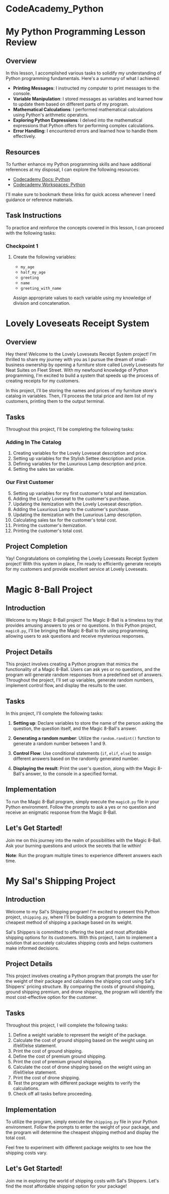 # CodeAcademy_Python

# My Python Programming Lesson Review

## Overview
In this lesson, I accomplished various tasks to solidify my understanding of Python programming fundamentals. Here's a summary of what I achieved:

- **Printing Messages**: I instructed my computer to print messages to the console.
- **Variable Manipulation**: I stored messages as variables and learned how to update them based on different parts of my program.
- **Mathematical Calculations**: I performed mathematical calculations using Python's arithmetic operators.
- **Exploring Python Expressions**: I delved into the mathematical expressions that Python offers for performing complex calculations.
- **Error Handling**: I encountered errors and learned how to handle them effectively.
  
## Resources
To further enhance my Python programming skills and have additional references at my disposal, I can explore the following resources:

- [Codecademy Docs: Python](https://www.codecademy.com/learn/learn-python-3/modules/learn-python3-introduction)
- [Codecademy Workspaces: Python](https://www.codecademy.com/learn/learn-python-3/modules/learn-python3-control-flow/cheatsheet)
  
I'll make sure to bookmark these links for quick access whenever I need guidance or reference materials.

## Task Instructions
To practice and reinforce the concepts covered in this lesson, I can proceed with the following tasks:

### Checkpoint 1
1. Create the following variables:
   - `my_age`
   - `half_my_age`
   - `greeting`
   - `name`
   - `greeting_with_name`
   
   Assign appropriate values to each variable using my knowledge of division and concatenation.

# Lovely Loveseats Receipt System

## Overview
Hey there! Welcome to the Lovely Loveseats Receipt System project! I'm thrilled to share my journey with you as I pursue the dream of small-business ownership by opening a furniture store called Lovely Loveseats for Neat Suites on Fleet Street. With my newfound knowledge of Python programming, I'm excited to build a system that speeds up the process of creating receipts for my customers.

In this project, I'll be storing the names and prices of my furniture store's catalog in variables. Then, I'll process the total price and item list of my customers, printing them to the output terminal.

## Tasks
Throughout this project, I'll be completing the following tasks:

### Adding In The Catalog
1. Creating variables for the Lovely Loveseat description and price.
2. Setting up variables for the Stylish Settee description and price.
3. Defining variables for the Luxurious Lamp description and price.
4. Setting the sales tax variable.

### Our First Customer
5. Setting up variables for my first customer's total and itemization.
6. Adding the Lovely Loveseat to the customer's purchase.
7. Updating the itemization with the Lovely Loveseat description.
8. Adding the Luxurious Lamp to the customer's purchase.
9. Updating the itemization with the Luxurious Lamp description.
10. Calculating sales tax for the customer's total cost.
11. Printing the customer's itemization.
12. Printing the customer's total cost.

## Project Completion
Yay! Congratulations on completing the Lovely Loveseats Receipt System project! With this system in place, I'm ready to efficiently generate receipts for my customers and provide excellent service at Lovely Loveseats.

# Magic 8-Ball Project

## Introduction

Welcome to my Magic 8-Ball project! The Magic 8-Ball is a timeless toy that provides amusing answers to yes or no questions. In this Python project, `magic8.py`, I'll be bringing the Magic 8-Ball to life using programming, allowing users to ask questions and receive mysterious responses.

## Project Details

This project involves creating a Python program that mimics the functionality of a Magic 8-Ball. Users can ask yes or no questions, and the program will generate random responses from a predefined set of answers. Throughout the project, I'll set up variables, generate random numbers, implement control flow, and display the results to the user.

## Tasks

In this project, I'll complete the following tasks:

1. **Setting up**: Declare variables to store the name of the person asking the question, the question itself, and the Magic 8-Ball's answer.

2. **Generating a random number**: Utilize the `random.randint()` function to generate a random number between 1 and 9.

3. **Control Flow**: Use conditional statements (`if`, `elif`, `else`) to assign different answers based on the randomly generated number.

4. **Displaying the result**: Print the user's question, along with the Magic 8-Ball's answer, to the console in a specified format.

## Implementation

To run the Magic 8-Ball program, simply execute the `magic8.py` file in your Python environment. Follow the prompts to ask a yes or no question and receive an enigmatic response from the Magic 8-Ball.

## Let's Get Started!

Join me on this journey into the realm of possibilities with the Magic 8-Ball. Ask your burning questions and unlock the secrets that lie within!

**Note**: Run the program multiple times to experience different answers each time.

# My Sal's Shipping Project

## Introduction

Welcome to my Sal's Shipping program! I'm excited to present this Python project, `shipping.py`, where I'll be building a program to determine the cheapest method of shipping a package based on its weight. 

Sal's Shippers is committed to offering the best and most affordable shipping options for its customers. With this project, I aim to implement a solution that accurately calculates shipping costs and helps customers make informed decisions.

## Project Details

This project involves creating a Python program that prompts the user for the weight of their package and calculates the shipping cost using Sal's Shippers' pricing structure. By comparing the costs of ground shipping, ground shipping premium, and drone shipping, the program will identify the most cost-effective option for the customer.

## Tasks

Throughout this project, I will complete the following tasks:

1. Define a weight variable to represent the weight of the package.
2. Calculate the cost of ground shipping based on the weight using an if/elif/else statement.
3. Print the cost of ground shipping.
4. Define the cost of premium ground shipping.
5. Print the cost of premium ground shipping.
6. Calculate the cost of drone shipping based on the weight using an if/elif/else statement.
7. Print the cost of drone shipping.
8. Test the program with different package weights to verify the calculations.
9. Check off all tasks before proceeding.

## Implementation

To utilize the program, simply execute the `shipping.py` file in your Python environment. Follow the prompts to enter the weight of your package, and the program will determine the cheapest shipping method and display the total cost.

Feel free to experiment with different package weights to see how the shipping costs vary.

## Let's Get Started!

Join me in exploring the world of shipping costs with Sal's Shippers. Let's find the most affordable shipping option for your package!
